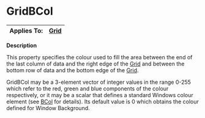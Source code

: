 




<h1 class="heading"><span class="name">GridBCol</span></h1>

| Applies To: | [Grid](../a-z/grid.md) |
| --- | ---  |


**Description**


This property specifies the colour used to fill the area between the end of the last column of data and the right edge of the [Grid](../a-z/grid.md) and between the bottom row of data and the bottom edge of the [Grid](../a-z/grid.md).


GridBCol may be a 3-element vector of integer values  in the range 0-255 which refer to the red, green and blue components of the colour respectively, or it may be a scalar that defines a standard Windows colour element (see [BCol](../a-z/bcol.md) for details). Its default value is 0 which obtains the colour defined for Window Background.




